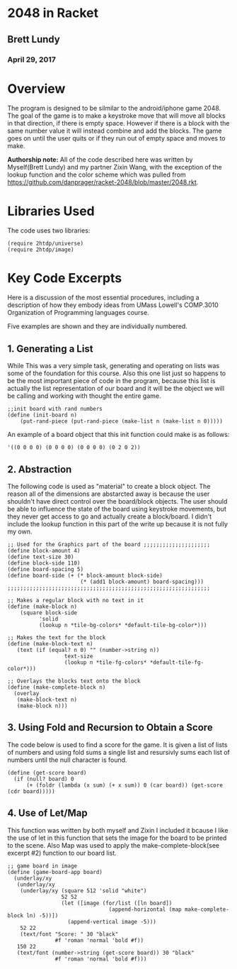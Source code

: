 # 2048 in Racket

## Brett Lundy
### April 29, 2017

# Overview
The program is designed to be silmilar to the android/iphone game 2048. The goal of the game is to make a keystroke move that will move all blocks in that direction, if there is empty space. However if there is a block with the same number value it will instead combine and add the blocks. The game goes on until the user quits or if they run out of empty space and moves to make.

**Authorship note:** All of the code described here was written by Myself(Brett Lundy) and my partner Zixin Wang, with the exception of the lookup function and the color scheme which was pulled from https://github.com/danprager/racket-2048/blob/master/2048.rkt.

# Libraries Used
The code uses two libraries:

```
(require 2htdp/universe)
(require 2htdp/image)
```

# Key Code Excerpts

Here is a discussion of the most essential procedures, including a description of how they embody ideas from 
UMass Lowell's COMP.3010 Organization of Programming languages course.

Five examples are shown and they are individually numbered. 


## 1. Generating a List
While This was a very simple task, generating and operating on lists was some of the foundation for this course. Also this one list just so happens to be the most important piece of code in the program, because this list is actually the list representation of our board and it will be the object we will be calling and working with thought the entire game.
```
;;init board with rand numbers
(define (init-board n)
    (put-rand-piece (put-rand-piece (make-list n (make-list n 0)))))
```

An example of a board object that this init function could make is as follows:
```
'((0 0 0 0) (0 0 0 0) (0 0 0 0) (0 2 0 2))
```

## 2. Abstraction
The following code is used as "material" to create a block object. The reason all of the dimensions are abstarcted away is because the user shouldn't have direct control over the board/block objects. The user should be able to influence the state of the board using keystroke movements, but they never get access to go and actually create a block/board. I didn't include the lookup function in this part of the write up because it is not fully my own.

```
;; Used for the Graphics part of the board ;;;;;;;;;;;;;;;;;;;;;
(define block-amount 4)
(define text-size 30)
(define block-side 110)
(define board-spacing 5)
(define board-side (+ (* block-amount block-side)
                       (* (add1 block-amount) board-spacing)))
;;;;;;;;;;;;;;;;;;;;;;;;;;;;;;;;;;;;;;;;;;;;;;;;;;;;;;;;;;;;;;;;

;; Makes a regular block with no text in it
(define (make-block n)
    (square block-side 
          'solid 
          (lookup n *tile-bg-colors* *default-tile-bg-color*)))

;; Makes the text for the block 
(define (make-block-text n)
   (text (if (equal? n 0) "" (number->string n))
                  text-size
                  (lookup n *tile-fg-colors* *default-tile-fg-color*)))

;; Overlays the blocks text onto the block
(define (make-complete-block n)
  (overlay
   (make-block-text n)
   (make-block n)))
```
 
## 3. Using Fold and Recursion to Obtain a Score
The code below is used to find a score for the game. It is given a list of lists of numbers and using fold sums a single list and resursivly sums each list of numbers until the null character is found. 

```
(define (get-score board)
  (if (null? board) 0
      (+ (foldr (lambda (x sum) (+ x sum)) 0 (car board)) (get-score (cdr board)))))
```

## 4. Use of Let/Map
This function was written by both myself and Zixin I included it bcause I like the use of let in this function that sets the image for the board to be printed to the scene. Also Map was used to apply the make-complete-block(see excerpt #2) function to our board list. 

```
;; game board in image
(define (game-board-app board)
  (underlay/xy 
   (underlay/xy 
    (underlay/xy (square 512 'solid "white")
                 52 52
                 (let ([image (for/list ([ln board])
                                (append-horizontal (map make-complete-block ln) -5))])
                   (append-vertical image -5)))
    52 22
    (text/font "Score: " 30 "black"
               #f 'roman 'normal 'bold #f))
   150 22
   (text/font (number->string (get-score board)) 30 "black"
               #f 'roman 'normal 'bold #f)))
```
